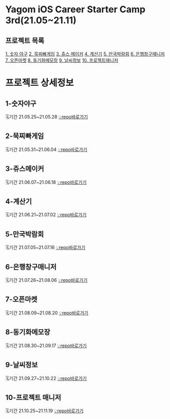 # Yagom iOS Career Starter Camp 3rd(21.05~21.11)

## 프로젝트 목록
[1. 숫자 야구](#1-숫자야구)
[2. 묵찌빠게임](#2-묵찌빠게임)
[3. 쥬스 메이커](#3-쥬스메이커)
[4. 계산기](#4-계산기)
[5. 만국박람회](#5-만국박람회)
[6. 은행창구매니저](#6-은행창구매니저)
[7. 오픈마켓](#7-오픈마켓)
[8. 동기화메모장](#8-동기화메모장)
[9. 날씨정보](#9-날씨정보)
[10. 프로젝트매니저](#10-프로젝트-매니저)


# 프로젝트 상세정보
## 1-숫자야구
🗓️기간 21.05.25~21.05.28
[💡repo바로가기](https://github.com/soll4u/ios-number-baseball)
## 2-묵찌빠게임
🗓️기간 21.05.31~21.06.04
[💡repo바로가기](https://github.com/jcrescent61/ios-rock-paper-scissors)
## 3-쥬스메이커
🗓️기간 21.06.07~21.06.18
[💡repo바로가기](https://github.com/ohsg0226/ios-juice-maker/tree/step3)
## 4-계산기
🗓️기간 21.06.21~21.07.02
[💡repo바로가기](https://github.com/jcrescent61/ios-calculator-app/tree/step2)
## 5-만국박람회
🗓️기간 21.07.05~21.07.16
[💡repo바로가기](https://github.com/ohsg0226/ios-exposition-universelle/tree/step3)
## 6-은행창구매니저
🗓️기간 21.07.26~21.08.06
[💡repo바로가기](https://github.com/jaemuYeo/ios-bank-manager/tree/step3)
## 7-오픈마켓
🗓️기간 21.08.09~21.08.20
[💡repo바로가기](https://github.com/shapiro711/ios-open-market/tree/step-2)
## 8-동기화메모장
🗓️기간 21.08.30~21.09.17
[💡repo바로가기](https://github.com/ohsg0226/ios-cloud-notes/tree/step-2)
## 9-날씨정보
🗓️기간 21.09.27~21.10.22
[💡repo바로가기](https://github.com/ohsg0226/ios-weather-forecast/tree/step-3)
## 10-프로젝트 매니저
🗓️기간 21.10.25~21.11.19
[💡repo바로가기](https://github.com/ohsg0226/ios-project-manager/tree/step-2)
